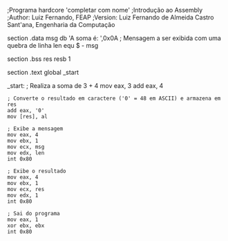 ;Programa hardcore 'completar com nome'
;Introdução ao Assembly
;Author: Luiz Fernando, FEAP
;Version: Luiz Fernando de Almeida Castro Sant'ana, Engenharia da Computação

section .data
    msg db 'A soma é: ',0x0A ; Mensagem a ser exibida com uma quebra de linha
    len equ $ - msg

section .bss
    res resb 1

section .text
    global _start

_start:
    ; Realiza a soma de 3 + 4
    mov eax, 3
    add eax, 4

    ; Converte o resultado em caractere ('0' = 48 em ASCII) e armazena em res
    add eax, '0'
    mov [res], al

    ; Exibe a mensagem
    mov eax, 4
    mov ebx, 1
    mov ecx, msg
    mov edx, len
    int 0x80

    ; Exibe o resultado
    mov eax, 4
    mov ebx, 1
    mov ecx, res
    mov edx, 1
    int 0x80

    ; Sai do programa
    mov eax, 1
    xor ebx, ebx
    int 0x80
